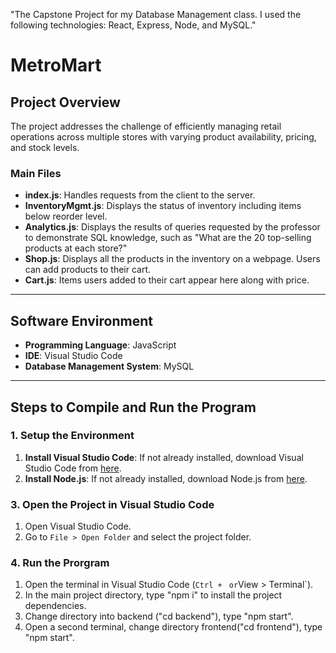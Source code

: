"The Capstone Project for my Database Management class. I used the following technologies: React, Express, Node, and MySQL." 
# MetroMart

## Project Overview
The project addresses the challenge of efficiently managing retail operations across multiple stores with varying product availability, pricing, and stock levels. 

### Main Files
- **index.js**: Handles requests from the client to the server.
- **InventoryMgmt.js**: Displays the status of inventory including items below reorder level. 
- **Analytics.js**: Displays the results of queries requested by the professor to demonstrate SQL knowledge, such as "What are the 20 top-selling products at each store?"
- **Shop.js**: Displays all the products in the inventory on a webpage. Users can add products to their cart.
- **Cart.js**: Items users added to their cart appear here along with price. 

---

## Software Environment
- **Programming Language**: JavaScript
- **IDE**: Visual Studio Code
- **Database Management System**: MySQL

---

## Steps to Compile and Run the Program

### 1. Setup the Environment

1. **Install Visual Studio Code**: If not already installed, download Visual Studio Code from [here](https://code.visualstudio.com/).
2. **Install Node.js**: If not already installed, download Node.js from [here]([https://code.visualstudio.com/](https://nodejs.org/en/download/prebuilt-installer)).

### 3. Open the Project in Visual Studio Code
1. Open Visual Studio Code.
2. Go to `File > Open Folder` and select the project folder.


### 4. Run the Prorgram
1. Open the terminal in Visual Studio Code (`Ctrl + ` ` or `View > Terminal`).
2. In the main project directory, type "npm i" to install the project dependencies.
3. Change directory into backend ("cd backend"), type "npm start".
4. Open a second terminal, change directory frontend("cd frontend"), type "npm start".
